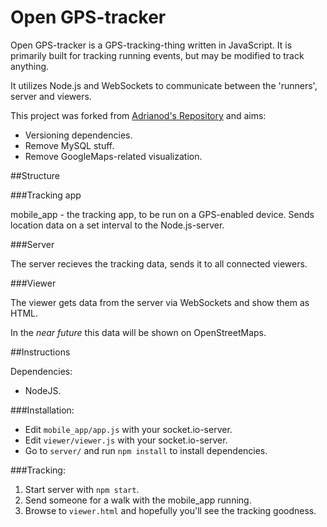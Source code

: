 Open GPS-tracker
========

Open GPS-tracker is a GPS-tracking-thing written in JavaScript. It is primarily built for tracking running events, but may be modified to track anything.

It utilizes Node.js and WebSockets to communicate between the 'runners', server and viewers.

This project was forked from [Adrianod's Repository](https://github.com/Adrianod/Open-GPS-tracker) and aims:

- Versioning dependencies.
- Remove MySQL stuff.
- Remove GoogleMaps-related visualization.

##Structure

###Tracking app

mobile_app - the tracking app, to be run on a GPS-enabled device. Sends location data on a set interval to the Node.js-server.

###Server

The server recieves the tracking data, sends it to all connected viewers.

###Viewer

The viewer gets data from the server via WebSockets and show them as HTML.

In the *near future* this data will be shown on OpenStreetMaps.

##Instructions

Dependencies:

- NodeJS.

###Installation:
- Edit `mobile_app/app.js` with your socket.io-server.
- Edit `viewer/viewer.js` with your socket.io-server.
- Go to `server/` and run `npm install` to install dependencies.

###Tracking:
1.  Start server with `npm start`.
2.  Send someone for a walk with the mobile_app running.
1.	Browse to `viewer.html` and hopefully you'll see the tracking goodness.
